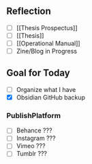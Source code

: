 ## Reflection ##
- [ ] [[Thesis Prospectus]]
- [ ] [[Thesis]]
- [ ] [[Operational Manual]]
- [ ] Zine/Blog in Progress

## Goal for Today ##
- [ ] Organize what I have
- [x] Obsidian GitHub backup

### PublishPlatform ###
- [ ] Behance ???
- [ ] Instagram ???
- [ ] Vimeo ???
- [ ] Tumblr ???

